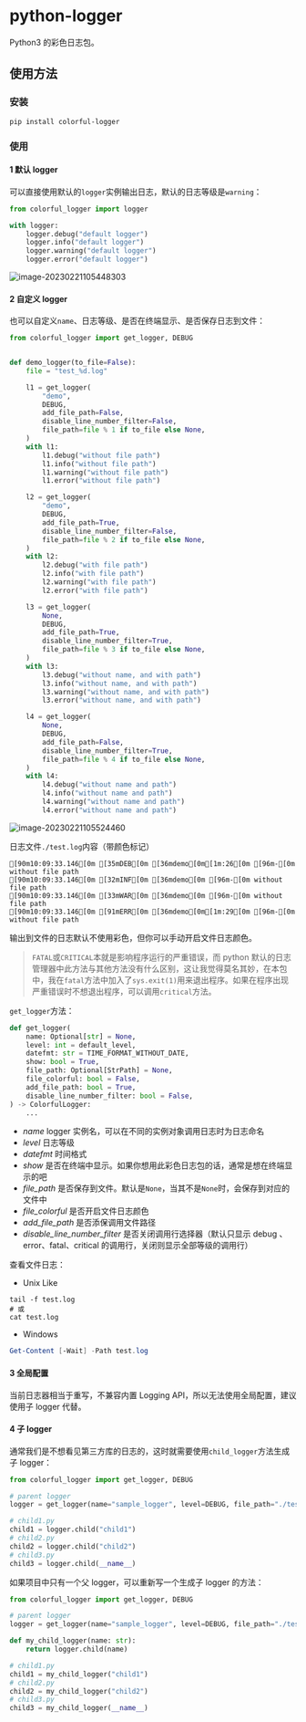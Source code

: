 # python-logger
Python3 的彩色日志包。

## 使用方法

### 安装

```shell
pip install colorful-logger
```

### 使用

#### 1 默认 logger

可以直接使用默认的`logger`实例输出日志，默认的日志等级是`warning`：

```python
from colorful_logger import logger

with logger:
    logger.debug("default logger")
    logger.info("default logger")
    logger.warning("default logger")
    logger.error("default logger")
```

![image-20230221105448303](https://i.imgtg.com/2023/02/21/sFcdv.png)

#### 2 自定义 logger

也可以自定义`name`、日志等级、是否在终端显示、是否保存日志到文件：

```python
from colorful_logger import get_logger, DEBUG


def demo_logger(to_file=False):
    file = "test_%d.log"

    l1 = get_logger(
        "demo",
        DEBUG,
        add_file_path=False,
        disable_line_number_filter=False,
        file_path=file % 1 if to_file else None,
    )
    with l1:
        l1.debug("without file path")
        l1.info("without file path")
        l1.warning("without file path")
        l1.error("without file path")

    l2 = get_logger(
        "demo",
        DEBUG,
        add_file_path=True,
        disable_line_number_filter=False,
        file_path=file % 2 if to_file else None,
    )
    with l2:
        l2.debug("with file path")
        l2.info("with file path")
        l2.warning("with file path")
        l2.error("with file path")

    l3 = get_logger(
        None,
        DEBUG,
        add_file_path=True,
        disable_line_number_filter=True,
        file_path=file % 3 if to_file else None,
    )
    with l3:
        l3.debug("without name, and with path")
        l3.info("without name, and with path")
        l3.warning("without name, and with path")
        l3.error("without name, and with path")

    l4 = get_logger(
        None,
        DEBUG,
        add_file_path=False,
        disable_line_number_filter=True,
        file_path=file % 4 if to_file else None,
    )
    with l4:
        l4.debug("without name and path")
        l4.info("without name and path")
        l4.warning("without name and path")
        l4.error("without name and path")
```

![image-20230221105524460](https://i.imgtg.com/2023/02/21/sFsaq.png)

日志文件`./test.log`内容（带颜色标记）

```
[90m10:09:33.146[0m [35mDEB[0m [36mdemo[0m[1m:26[0m [96m-[0m without file path
[90m10:09:33.146[0m [32mINF[0m [36mdemo[0m [96m-[0m without file path
[90m10:09:33.146[0m [33mWAR[0m [36mdemo[0m [96m-[0m without file path
[90m10:09:33.146[0m [91mERR[0m [36mdemo[0m[1m:29[0m [96m-[0m without file path
```

输出到文件的日志默认不使用彩色，但你可以手动开启文件日志颜色。

>`FATAL`或`CRITICAL`本就是影响程序运行的严重错误，而 python 默认的日志管理器中此方法与其他方法没有什么区别，这让我觉得莫名其妙，在本包中，我在`fatal`方法中加入了`sys.exit(1)`用来退出程序。如果在程序出现严重错误时不想退出程序，可以调用`critical`方法。

`get_logger`方法：

```python
def get_logger(
    name: Optional[str] = None,
    level: int = default_level,
    datefmt: str = TIME_FORMAT_WITHOUT_DATE,
    show: bool = True,
    file_path: Optional[StrPath] = None,
    file_colorful: bool = False,
    add_file_path: bool = True,
    disable_line_number_filter: bool = False,
) -> ColorfulLogger:
    ...
```

- *name* logger 实例名，可以在不同的实例对象调用日志时为日志命名
- *level* 日志等级
- *datefmt* 时间格式
- *show* 是否在终端中显示。如果你想用此彩色日志包的话，通常是想在终端显示的吧
- *file_path* 是否保存到文件。默认是`None`，当其不是`None`时，会保存到对应的文件中
- *file_colorful* 是否开启文件日志颜色
- *add_file_path* 是否添保调用文件路径
- *disable_line_number_filter* 是否关闭调用行选择器（默认只显示 debug 、error、fatal、critical 的调用行，关闭则显示全部等级的调用行）

查看文件日志：

- Unix Like

```shell
tail -f test.log
# 或
cat test.log
```

- Windows

```powershell
Get-Content [-Wait] -Path test.log
```

#### 3 全局配置

当前日志器相当于重写，不兼容内置 Logging API，所以无法使用全局配置，建议使用子 logger 代替。

#### 4 子 logger

通常我们是不想看见第三方库的日志的，这时就需要使用`child_logger`方法生成子 logger：

```python
from colorful_logger import get_logger, DEBUG

# parent logger
logger = get_logger(name="sample_logger", level=DEBUG, file_path="./test.log")

# child1.py
child1 = logger.child("child1")
# child2.py
child2 = logger.child("child2")
# child3.py
child3 = logger.child(__name__)
```

如果项目中只有一个父 logger，可以重新写一个生成子 logger 的方法：

```python
from colorful_logger import get_logger, DEBUG

# parent logger
logger = get_logger(name="sample_logger", level=DEBUG, file_path="./test.log")

def my_child_logger(name: str):
    return logger.child(name)

# child1.py
child1 = my_child_logger("child1")
# child2.py
child2 = my_child_logger("child2")
# child3.py
child3 = my_child_logger(__name__)
```
